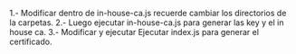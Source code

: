 1.- Modificar dentro de in-house-ca.js recuerde cambiar los directorios de la carpetas.
2.- Luego ejecutar in-house-ca.js para generar las key y el in house ca.
3.- Modificar y ejecutar Ejecutar index.js para generar el certificado.
